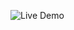 ![Live Demo](https://media.giphy.com/media/v1.Y2lkPTc5MGI3NjExMXl3YWo5N2FidWJ6a2kxOWd5cjAzbHpkcTlxejk4dWw4Ym1jbHZlcCZlcD12MV9pbnRlcm5hbF9naWZfYnlfaWQmY3Q9Zw/D78tU8tw3Z2tZGoS3o/giphy.gif)